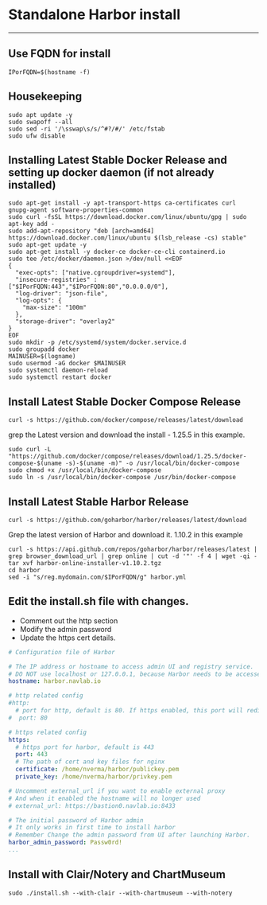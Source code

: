 # Standalone Harbor install
----
## Use FQDN for install

```
IPorFQDN=$(hostname -f)
```

## Housekeeping
```
sudo apt update -y
sudo swapoff --all
sudo sed -ri '/\sswap\s/s/^#?/#/' /etc/fstab
sudo ufw disable
```

## Installing Latest Stable Docker Release and setting up docker daemon (if not already installed)
```
sudo apt-get install -y apt-transport-https ca-certificates curl gnupg-agent software-properties-common
sudo curl -fsSL https://download.docker.com/linux/ubuntu/gpg | sudo apt-key add -
sudo add-apt-repository "deb [arch=amd64] https://download.docker.com/linux/ubuntu $(lsb_release -cs) stable"
sudo apt-get update -y
sudo apt-get install -y docker-ce docker-ce-cli containerd.io
sudo tee /etc/docker/daemon.json >/dev/null <<EOF
{
  "exec-opts": ["native.cgroupdriver=systemd"],
  "insecure-registries" : ["$IPorFQDN:443","$IPorFQDN:80","0.0.0.0/0"],
  "log-driver": "json-file",
  "log-opts": {
    "max-size": "100m"
  },
  "storage-driver": "overlay2"
}
EOF
sudo mkdir -p /etc/systemd/system/docker.service.d
sudo groupadd docker
MAINUSER=$(logname)
sudo usermod -aG docker $MAINUSER
sudo systemctl daemon-reload
sudo systemctl restart docker
```

## Install Latest Stable Docker Compose Release
```
curl -s https://github.com/docker/compose/releases/latest/download
```
grep the Latest version and download the install - 1.25.5 in this example. 
```
sudo curl -L "https://github.com/docker/compose/releases/download/1.25.5/docker-compose-$(uname -s)-$(uname -m)" -o /usr/local/bin/docker-compose
sudo chmod +x /usr/local/bin/docker-compose
sudo ln -s /usr/local/bin/docker-compose /usr/bin/docker-compose
```

## Install Latest Stable Harbor Release
```
curl -s https://github.com/goharbor/harbor/releases/latest/download
```
Grep the latest version of Harbor and download it. 1.10.2 in this example

```
curl -s https://api.github.com/repos/goharbor/harbor/releases/latest | grep browser_download_url | grep online | cut -d '"' -f 4 | wget -qi -
tar xvf harbor-online-installer-v1.10.2.tgz
cd harbor
sed -i "s/reg.mydomain.com/$IPorFQDN/g" harbor.yml
```

## Edit the install.sh file with changes.
* Comment out the http section
* Modify the admin password
* Update the https cert details.

```yaml
# Configuration file of Harbor

# The IP address or hostname to access admin UI and registry service.
# DO NOT use localhost or 127.0.0.1, because Harbor needs to be accessed by external clients.
hostname: harbor.navlab.io

# http related config
#http:
  # port for http, default is 80. If https enabled, this port will redirect to https port
#  port: 80

# https related config
https:
  # https port for harbor, default is 443
  port: 443
  # The path of cert and key files for nginx
  certificate: /home/nverma/harbor/publickey.pem
  private_key: /home/nverma/harbor/privkey.pem

# Uncomment external_url if you want to enable external proxy
# And when it enabled the hostname will no longer used
# external_url: https://bastion0.navlab.io:8433

# The initial password of Harbor admin
# It only works in first time to install harbor
# Remember Change the admin password from UI after launching Harbor.
harbor_admin_password: Passw0rd!
...
```
## Install with Clair/Notery and ChartMuseum 
```
sudo ./install.sh --with-clair --with-chartmuseum --with-notery
```
